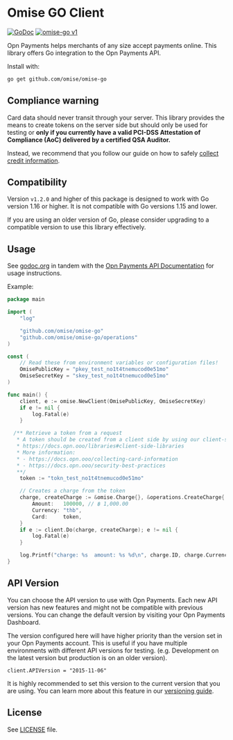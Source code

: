# Omise GO Client

[![GoDoc](https://godoc.org/github.com/omise/omise-go?status.svg)][0]
[![omise-go v1](https://github.com/omise/omise-go/actions/workflows/v1-ci.yml/badge.svg)](https://github.com/omise/omise-go/actions/workflows/v1-ci.yml)

Opn Payments helps merchants of any size accept payments online.
This library offers Go integration to the Opn Payments API.

Install with:

```sh
go get github.com/omise/omise-go
```

## Compliance warning

Card data should never transit through your server. This library provides the means to create
tokens on the server side but should only be used for testing or **only if you currently
have a valid PCI-DSS Attestation of Compliance (AoC) delivered by a certified QSA
Auditor.**

Instead, we recommend that you follow our guide on how to safely
[collect credit information](https://docs.opn.ooo/collecting-card-information).

## Compatibility

Version `v1.2.0` and higher of this package is designed to work with Go version 1.16 or higher. It is not compatible with Go versions 1.15 and lower.

If you are using an older version of Go, please consider upgrading to a compatible version to use this library effectively.

## Usage

See [godoc.org][0] in tandem with the [Opn Payments API Documentation][1] for usage instructions.

Example:

```go
package main

import (
	"log"

	"github.com/omise/omise-go"
	"github.com/omise/omise-go/operations"
)

const (
	// Read these from environment variables or configuration files!
	OmisePublicKey = "pkey_test_no1t4tnemucod0e51mo"
	OmiseSecretKey = "skey_test_no1t4tnemucod0e51mo"
)

func main() {
	client, e := omise.NewClient(OmisePublicKey, OmiseSecretKey)
	if e != nil {
		log.Fatal(e)
	}

  /** Retrieve a token from a request
   * A token should be created from a client side by using our client-side libraries
   * https://docs.opn.ooo/libraries#client-side-libraries
   * More information:
   * - https://docs.opn.ooo/collecting-card-information
   * - https://docs.opn.ooo/security-best-practices
   **/
	token := "tokn_test_no1t4tnemucod0e51mo"

	// Creates a charge from the token
	charge, createCharge := &omise.Charge{}, &operations.CreateCharge{
		Amount:   100000, // ฿ 1,000.00
		Currency: "thb",
		Card:     token,
	}
	if e := client.Do(charge, createCharge); e != nil {
		log.Fatal(e)
	}

	log.Printf("charge: %s  amount: %s %d\n", charge.ID, charge.Currency, charge.Amount)
}
```

## API Version

You can choose the API version to use with Opn Payments. Each new API version has new features
and might not be compatible with previous versions. You can change the default version by
visiting your Opn Payments Dashboard.

The version configured here will have higher priority than the version set in your Opn Payments
account. This is useful if you have multiple environments with different API versions for
testing. (e.g. Development on the latest version but production is on an older version).

```
client.APIVersion = "2015-11-06"
```

It is highly recommended to set this version to the current version that you are using. You can
learn more about this feature in our [versioning guide](https://docs.opn.ooo/api-versioning).

## License

See [LICENSE][2] file.

[0]: https://godoc.org/github.com/omise/omise-go
[1]: https://docs.opn.ooo
[2]: https://raw.githubusercontent.com/omise/omise-go/master/LICENSE
